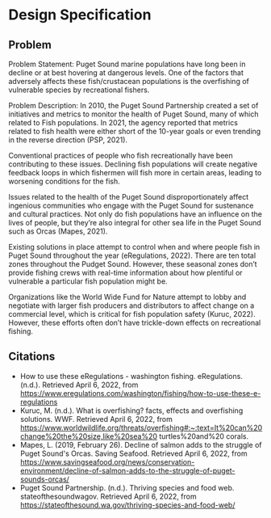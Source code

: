 # Design Specification

## Problem

Problem Statement: Puget Sound marine populations have long been in decline or at best hovering at dangerous levels. One of the factors that adversely affects these fish/crustacean populations is the overfishing of vulnerable species by recreational fishers. 

Problem Description: In 2010, the Puget Sound Partnership created a set of initiatives and metrics to monitor the health of Puget Sound, many of which related to Fish populations. In 2021, the agency reported that metrics related to fish health were either short of the 10-year goals or even trending in the reverse direction (PSP, 2021). 

Conventional practices of people who fish recreationally have been contributing to these issues. Declining fish populations will create negative feedback loops in which fishermen will fish more in certain areas, leading to worsening conditions for the fish. 

Issues related to the health of the Puget Sound disproportionately affect ingenious communities who engage with the Puget Sound for sustenance and cultural practices. Not only do fish populations have an influence on the lives of people, but they’re also integral for other sea life in the Puget Sound such as Orcas (Mapes, 2021).

Existing solutions in place attempt to control when and where people fish in Puget Sound throughout the year (eRegulations, 2022). There are ten total zones throughout the Pudget Sound. However, these seasonal zones don’t provide fishing crews with real-time information about how plentiful or vulnerable a particular fish population might be. 

Organizations like the World Wide Fund for Nature attempt to lobby and negotiate with larger fish producers and distributors to affect change on a commercial level, which is critical for fish population safety (Kuruc, 2022). However, these efforts often don’t have trickle-down effects on recreational fishing. 

## Citations
- How to use these eRegulations - washington fishing. eRegulations. (n.d.). Retrieved April 6, 2022, from https://www.eregulations.com/washington/fishing/how-to-use-these-e-regulations
- Kuruc, M. (n.d.). What is overfishing? facts, effects and overfishing solutions. WWF. Retrieved April 6, 2022, from https://www.worldwildlife.org/threats/overfishing#:~:text=It%20can%20change%20the%20size,like%20sea%20 turtles%20and%20 corals.
- Mapes, L. (2019, February 26). Decline of salmon adds to the struggle of Puget Sound's Orcas. Saving Seafood. Retrieved April 6, 2022, from https://www.savingseafood.org/news/conservation-environment/decline-of-salmon-adds-to-the-struggle-of-puget-sounds-orcas/
- Puget Sound Partnership. (n.d.). Thriving species and food web. stateofthesoundwagov. Retrieved April 6, 2022, from https://stateofthesound.wa.gov/thriving-species-and-food-web/

